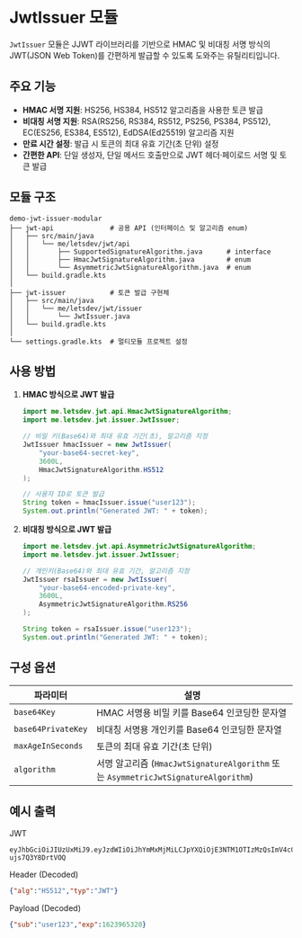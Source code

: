 # JwtIssuer 모듈

`JwtIssuer` 모듈은 JJWT 라이브러리를 기반으로 HMAC 및 비대칭 서명 방식의 JWT(JSON Web Token)를 간편하게 발급할 수 있도록 도와주는 유틸리티입니다.

## 주요 기능
- **HMAC 서명 지원**: HS256, HS384, HS512 알고리즘을 사용한 토큰 발급
- **비대칭 서명 지원**: RSA(RS256, RS384, RS512, PS256, PS384, PS512), EC(ES256, ES384, ES512), EdDSA(Ed25519) 알고리즘 지원
- **만료 시간 설정**: 발급 시 토큰의 최대 유효 기간(초 단위) 설정
- **간편한 API**: 단일 생성자, 단일 메서드 호출만으로 JWT 헤더·페이로드 서명 및 토큰 발급

## 모듈 구조

```
demo-jwt-issuer-modular
├── jwt-api              # 공용 API (인터페이스 및 알고리즘 enum)
│   ├── src/main/java
│   │   └── me/letsdev/jwt/api
│   │       ├── SupportedSignatureAlgorithm.java      # interface
│   │       ├── HmacJwtSignatureAlgorithm.java        # enum
│   │       └── AsymmetricJwtSignatureAlgorithm.java  # enum
│   └── build.gradle.kts
│
├── jwt-issuer           # 토큰 발급 구현체
│   ├── src/main/java
│   │   └── me/letsdev/jwt/issuer
│   │       └── JwtIssuer.java
│   └── build.gradle.kts
│
└── settings.gradle.kts  # 멀티모듈 프로젝트 설정
```

## 사용 방법

1. **HMAC 방식으로 JWT 발급**

   ```java
   import me.letsdev.jwt.api.HmacJwtSignatureAlgorithm;
   import me.letsdev.jwt.issuer.JwtIssuer;

   // 비밀 키(Base64)와 최대 유효 기간(초), 알고리즘 지정
   JwtIssuer hmacIssuer = new JwtIssuer(
       "your-base64-secret-key",
       3600L,
       HmacJwtSignatureAlgorithm.HS512
   );

   // 사용자 ID로 토큰 발급
   String token = hmacIssuer.issue("user123");
   System.out.println("Generated JWT: " + token);
   ```

2. **비대칭 방식으로 JWT 발급**

   ```java
   import me.letsdev.jwt.api.AsymmetricJwtSignatureAlgorithm;
   import me.letsdev.jwt.issuer.JwtIssuer;

   // 개인키(Base64)와 최대 유효 기간, 알고리즘 지정
   JwtIssuer rsaIssuer = new JwtIssuer(
       "your-base64-encoded-private-key",
       3600L,
       AsymmetricJwtSignatureAlgorithm.RS256
   );

   String token = rsaIssuer.issue("user123");
   System.out.println("Generated JWT: " + token);
   ```

## 구성 옵션

| 파라미터             | 설명                                       |
|-------------------|------------------------------------------|
| `base64Key`       | HMAC 서명용 비밀 키를 Base64 인코딩한 문자열            |
| `base64PrivateKey`| 비대칭 서명용 개인키를 Base64 인코딩한 문자열           |
| `maxAgeInSeconds` | 토큰의 최대 유효 기간(초 단위)                         |
| `algorithm`       | 서명 알고리즘 (`HmacJwtSignatureAlgorithm` 또는 `AsymmetricJwtSignatureAlgorithm`) |

## 예시 출력

JWT

```text
eyJhbGciOiJIUzUxMiJ9.eyJzdWIiOiJhYmMxMjMiLCJpYXQiOjE3NTM1OTIzMzQsImV4cCI6MTc1MzU5NTkzNH0.57_hK8u9J6ETF3bW0xmWanRVuF00uITIb51o21SdGltx4xgCNLVrP4ioxkoy2HZiAI_1abd-ujs7Q3Y8DrtVOQ
```

Header (Decoded)

```JSON
{"alg":"HS512","typ":"JWT"}
```

Payload (Decoded)

```json
{"sub":"user123","exp":1623965320}
```